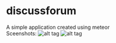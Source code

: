 # discussforum
A simple application created using meteor<br />
Sceenshots:
![alt tag](https://66.media.tumblr.com/4632e4540e03eb6c71d5ae379bffb8c1/tumblr_o7dd8shaHU1vo81nho1_1280.png)
![alt tag](https://65.media.tumblr.com/5be4629e4f2fec34a038da92bec47c7e/tumblr_o7ddag4CNX1vo81nho1_1280.png)
